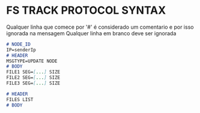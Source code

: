 # FS TRACK PROTOCOL SYNTAX

Qualquer linha que comece por '#' é considerado um comentario e por isso ignorada na mensagem
Qualquer linha em branco deve ser ignorada

```markdown
# NODE_ID 
IP=senderIp
# HEADER
MSGTYPE=UPDATE NODE
# BODY
FILE1 SEG=[...] SIZE
FILE2 SEG=[...] SIZE
FILE3 SEG=[...] SIZE
```

```markdown
# HEADER
FILES LIST
# BODY
```
